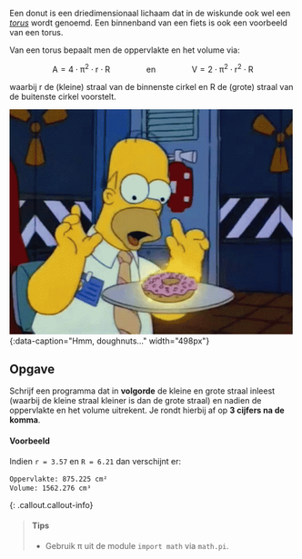 Een donut is een driedimensionaal lichaam dat in de wiskunde ook wel een <a href='https://nl.wikipedia.org/wiki/Torus' target='_blank'>*torus*</a> wordt genoemd. Een binnenband van een fiets is ook een voorbeeld van een torus.

Van een torus bepaalt men de oppervlakte en het volume via:

$$
    \mathsf{A = 4 \cdot \pi^2 \cdot r \cdot R \qquad\qquad \text{en}\qquad\qquad V = 2 \cdot \pi^2 \cdot r^2 \cdot R}
$$

waarbij r de (kleine) straal van de binnenste cirkel en R de (grote) straal van de buitenste cirkel voorstelt.

![Hmm, doughnuts...](media/Homer_doughnut.gif "Hmm, doughnuts..."){:data-caption="Hmm, doughnuts..." width="498px"}

## Opgave
Schrijf een programma dat in **volgorde** de kleine en grote straal inleest (waarbij de kleine straal kleiner is dan de grote straal) en nadien de oppervlakte en het volume uitrekent. Je rondt hierbij af op **3 cijfers na de komma**.

#### Voorbeeld
Indien `r = 3.57` en `R = 6.21` dan verschijnt er:
```
Oppervlakte: 875.225 cm²
Volume: 1562.276 cm³
```

{: .callout.callout-info}
> #### Tips
> - Gebruik π uit de module `import math` via `math.pi`.